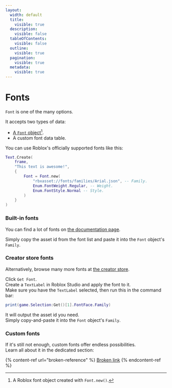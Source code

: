 ```yaml
---
layout:
  width: default
  title:
    visible: true
  description:
    visible: false
  tableOfContents:
    visible: false
  outline:
    visible: true
  pagination:
    visible: true
  metadata:
    visible: true
---
```


# Fonts

`Font` is one of the many options.

It accepts two types of data:

* [A `Font` object](#user-content-fn-1)[^1].
* A custom font data table.

You can use Roblox's officially supported fonts like this:

```lua
Text.Create(
	frame,
	"This text is awesome!",
	{
		Font = Font.new(
			"rbxasset://fonts/families/Arial.json", -- Family.
			Enum.FontWeight.Regular, -- Weight.
			Enum.FontStyle.Normal -- Style.
		)
	}
)
```

### Built-in fonts

You can find a lot of fonts on [the documentation page](https://create.roblox.com/docs/reference/engine/datatypes/Font).

Simply copy the asset id from the font list and paste it into the `Font` object's `Family`.

### Creator store fonts

Alternatively, browse many more fonts at [the creator store](https://create.roblox.com/store/fonts).

Click `Get Font`.\
Create a `TextLabel` in Roblox Studio and apply the font to it.\
Make sure you have the `TextLabel` selected, then run this in the command bar:

```lua
print(game.Selection:Get()[1].FontFace.Family)
```

It will output the asset id you need.\
Simply copy-and-paste it into the `Font` object's `Family`.

### Custom fonts

If it's still not enough, custom fonts offer endless possibilities.\
Learn all about it in the dedicated section:

{% content-ref url="broken-reference" %}
[Broken link](broken-reference)
{% endcontent-ref %}

[^1]: A Roblox font object created with `Font.new()`.
